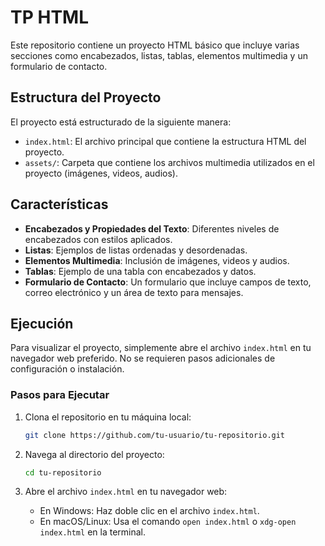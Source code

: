 # TP HTML

Este repositorio contiene un proyecto HTML básico que incluye varias secciones como encabezados, listas, tablas, elementos multimedia y un formulario de contacto.

## Estructura del Proyecto

El proyecto está estructurado de la siguiente manera:

- `index.html`: El archivo principal que contiene la estructura HTML del proyecto.
- `assets/`: Carpeta que contiene los archivos multimedia utilizados en el proyecto (imágenes, videos, audios).

## Características

- **Encabezados y Propiedades del Texto**: Diferentes niveles de encabezados con estilos aplicados.
- **Listas**: Ejemplos de listas ordenadas y desordenadas.
- **Elementos Multimedia**: Inclusión de imágenes, videos y audios.
- **Tablas**: Ejemplo de una tabla con encabezados y datos.
- **Formulario de Contacto**: Un formulario que incluye campos de texto, correo electrónico y un área de texto para mensajes.

## Ejecución

Para visualizar el proyecto, simplemente abre el archivo `index.html` en tu navegador web preferido. No se requieren pasos adicionales de configuración o instalación.

### Pasos para Ejecutar

1. Clona el repositorio en tu máquina local:
    ```bash
    git clone https://github.com/tu-usuario/tu-repositorio.git
    ```

2. Navega al directorio del proyecto:
    ```bash
    cd tu-repositorio
    ```

3. Abre el archivo `index.html` en tu navegador web:
    - En Windows: Haz doble clic en el archivo `index.html`.
    - En macOS/Linux: Usa el comando `open index.html` o `xdg-open index.html` en la terminal.

